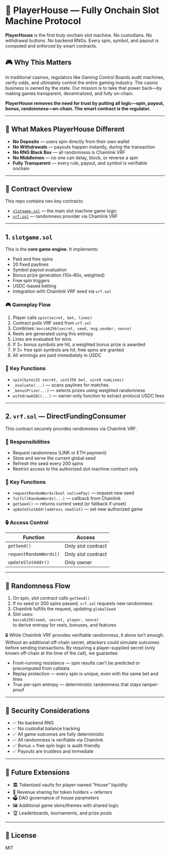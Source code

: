 # 🎰 PlayerHouse — Fully Onchain Slot Machine Protocol

**PlayerHouse** is the first truly onchain slot machine. No custodians. No withdrawal buttons. No backend RNGs. Every spin, symbol, and payout is computed and enforced by smart contracts.


## 🎮 Why This Matters
In traditional casinos, regulators like Gaming Control Boards audit machines, verify odds, and ultimately control the entire gaming industry. The casino business is owned by the state. Our mission is to take that power back—by making games transparent, decentralized, and fully on-chain.

**PlayerHouse removes the need for trust by putting all logic—spin, payout, bonus, randomness—on-chain. The smart contract *is* the regulator.**

---

## 🔑 What Makes PlayerHouse Different

- **No Deposits** — users spin directly from their own wallet  
- **No Withdrawals** — payouts happen instantly, during the transaction  
- **No RNG Black Box** — all randomness is Chainlink VRF  
- **No Middlemen** — no one can delay, block, or reverse a spin  
- **Fully Transparent** — every rule, payout, and symbol is verifiable onchain  

---

## 🧱 Contract Overview

This repo contains two key contracts:

- [`slotgame.sol`](#1-freesspingasfnalmachinesol) — the main slot machine game logic  
- [`vrf.sol`](#2-vrfsoldirectfundingconsumer) — randomness provider via Chainlink VRF  

---

## 1. `slotgame.sol`

This is the **core game engine**. It implements:

- Paid and free spins  
- 20 fixed paylines  
- Symbol payout evaluation  
- Bonus prize generation (10x–80x, weighted)  
- Free spin triggers  
- USDC-based betting  
- Integration with Chainlink VRF seed via `vrf.sol`  

### 🎮 Gameplay Flow

1. Player calls `spin(secret, bet, lines)`
2. Contract pulls VRF seed from `vrf.sol`
3. Combines: `keccak256(secret, seed, msg.sender, nonce)`
4. Reels are generated using this entropy
5. Lines are evaluated for wins
6. If 3+ bonus symbols are hit, a weighted bonus prize is awarded
7. If 3+ free spin symbols are hit, free spins are granted
8. All winnings are paid immediately in USDC

### 🧾 Key Functions

- `spin(bytes32 secret, uint256 bet, uint8 numLines)`
- `_evaluate(...)` — scans paylines for matches  
- `_bonusPrize(...)` — selects prizes using weighted randomness  
- `withdrawUSDC(...)` — owner-only function to extract protocol USDC fees  


---

## 2. `vrf.sol` — DirectFundingConsumer

This contract securely provides randomness via Chainlink VRF.

### 🔐 Responsibilities

- Request randomness (LINK or ETH payment)
- Store and serve the current global seed
- Refresh the seed every 200 spins
- Restrict access to the authorized slot machine contract only


### 🔑 Key Functions

- `requestRandomWords(bool nativePay)` — request new seed  
- `fulfillRandomWords(...)` — callback from Chainlink  
- `getSeed()` — returns current seed (or fallback if unset)  
- `updateSlotAddr(address newSlot)` — set new authorized game   

### 🔒 Access Control

| Function             | Access       |
|----------------------|--------------|
| `getSeed()`          | Only slot contract |
| `requestRandomWords()` | Only slot contract |
| `updateSlotAddr()`   | Only owner |

---

## 🔁 Randomness Flow

1. On spin, slot contract calls `getSeed()`  
2. If no seed or 200 spins passed, `vrf.sol` requests new randomness  
3. Chainlink fulfills the request, updating `globalSeed`  
4. Slot uses:  
   `keccak256(seed, secret, player, nonce)`  
   to derive entropy for reels, bonuses, and features
   
🔒 While Chainlink VRF provides verifiable randomness, it alone isn’t enough.
Without an additional off-chain secret, attackers could simulate outcomes before sending transactions.
By requiring a player-supplied secret (only known off-chain at the time of the call), we guarantee:

- Front-running resistance — spin results can’t be predicted or precomputed from calldata
- Replay protection — every spin is unique, even with the same bet and lines
- True per-spin entropy — deterministic randomness that stays tamper-proof

---

## 🔐 Security Considerations

- ✅ No backend RNG  
- ✅ No custodial balance tracking  
- ✅ All game outcomes are fully deterministic  
- ✅ All randomness is verifiable via Chainlink  
- ✅ Bonus + free spin logic is audit-friendly  
- ✅ Payouts are trustless and immediate  

---

## 🚧 Future Extensions

- 🏛️ Tokenized vaults for player-owned “House” liquidity  
- 🎁 Revenue sharing for token holders + referrers  
- 🗳️ DAO governance of house parameters  
- 🖼️ Additional game skins/themes with shared logic  
- 🏆 Leaderboards, tournaments, and prize pools  

---

## 📜 License

MIT
